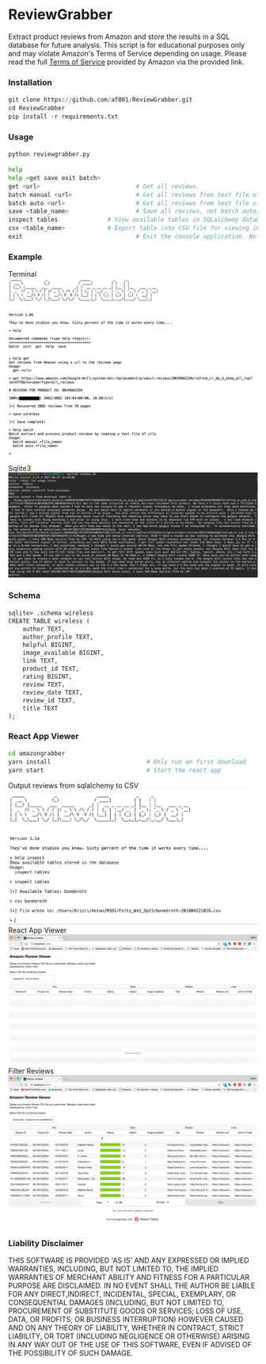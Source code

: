 # ReviewGrabber
Extract product reviews from Amazon and store the results in a SQL database for future analysis. This script is for educational purposes only and may violate Amazon's Terms of Service depending on usage. Please read the full [Terms of Service](https://www.amazon.com/gp/help/customer/display.html/ref=footer_cou?ie=UTF8&nodeId=508088) provided by Amazon via the provided link.

### Installation

``` python
git clone https://github.com/af001/ReviewGrabber.git
cd ReviewGrabber
pip install -r requirements.txt
```
### Usage

```bash
python reviewgrabber.py
```

```python
help
help <get save exit batch>
get <url>                           # Get all reviews.
batch manual <url>                  # Get all reviews from text file of URLs. Manually save.
batch auto <url>                    # Get all reviews from text file of URLs. Auto save to default table.
save <table_name>                   # Save all reviews, not batch auto, into a table named <table_name>
inspect tables			    # View available tables in SQLalchemy database.
csv <table_name>		    # Export table into CSV file for viewing in the React App
exit                                # Exit the console application. No save on exit.
```
### Example

Terminal
![alt text](https://github.com/af001/ReviewGrabber/blob/master/screenshots/terminal.png "Terminal View")
Sqlite3
![alt text](https://github.com/af001/ReviewGrabber/blob/master/screenshots/sqlite.png "Sqlite View")

### Schema
```sqlite
sqlite> .schema wireless
CREATE TABLE wireless (
	author TEXT,
	author_profile TEXT,
	helpful BIGINT,
	image_available BIGINT,
	link TEXT,
	product_id TEXT,
	rating BIGINT,
	review TEXT,
	review_date TEXT,
	review_id TEXT,
	title TEXT
);
```
### React App Viewer
```bash
cd amazongrabber
yarn install                           # Only run on first download
yarn start                             # Start the react app
```
Output reviews from sqlalchemy to CSV
![alt text](https://github.com/af001/ReviewGrabber/blob/master/screenshots/AG2.png "Terminal View")
React App Viewer
![alt text](https://github.com/af001/ReviewGrabber/blob/master/screenshots/ReactApp.png "ReactApp")
Filter Reviews
![alt text](https://github.com/af001/ReviewGrabber/blob/master/screenshots/ReactApp4.png "ReactApp")

### Liability Disclaimer

THIS SOFTWARE IS PROVIDED 'AS IS' AND ANY EXPRESSED OR IMPLIED WARRANTIES, INCLUDING, BUT NOT LIMITED TO, THE IMPLIED WARRANTIES OF MERCHANT ABILITY AND FITNESS FOR A PARTICULAR PURPOSE ARE DISCLAIMED.  IN NO EVENT SHALL THE AUTHOR BE LIABLE FOR ANY DIRECT,INDIRECT, INCIDENTAL, SPECIAL, EXEMPLARY, OR CONSEQUENTIAL DAMAGES (INCLUDING, BUT NOT LIMITED TO, PROCUREMENT OF SUBSTITUTE GOODS OR SERVICES; LOSS OF USE, DATA, OR PROFITS; OR BUSINESS INTERRUPTION) HOWEVER CAUSED AND ON ANY THEORY OF LIABILITY, WHETHER IN CONTRACT, STRICT LIABILITY, OR TORT (INCLUDING NEGLIGENCE OR OTHERWISE) ARISING IN ANY WAY OUT OF THE USE OF THIS SOFTWARE, EVEN IF ADVISED OF THE POSSIBILITY OF SUCH DAMAGE.
